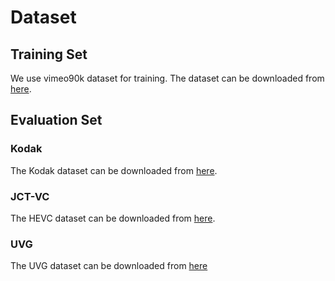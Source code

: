 
# Dataset

## Training Set

We use vimeo90k dataset for training. The dataset can be downloaded from [here](http://data.csail.mit.edu/tofu/dataset/vimeo_triplet.zip).

## Evaluation Set

### Kodak

The Kodak dataset can be downloaded from [here](http://r0k.us/graphics/kodak/).

### JCT-VC

The HEVC dataset can be downloaded from [here](https://www.itu.int/en/ITU-T/studygroups/2017-2020/16/Pages/video/jctvc.aspx).

### UVG

The UVG dataset can be downloaded from [here](https://ultravideo.fi/dataset.html)